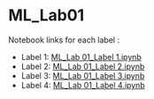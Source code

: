 # ML_Lab01

Notebook links for each label :
- Label 1: [ML_Lab 01_Label 1.ipynb](https://colab.research.google.com/drive/1i1HnYqqo5QjjYcEN79dFlVPRz6NLpt-o?usp=sharing)
- Label 2: [ML_Lab 01_Label 2.ipynb](https://colab.research.google.com/drive/1UBfrB9H94eaopLg-10OU__eUxBlERNd5?usp=sharing)
- Label 3: [ML_Lab 01_Label 3.ipynb](https://colab.research.google.com/drive/1hpAkGQl56Jf9Gxe91Ha26bcvR7_Rm7Q1?usp=sharing)
- Label 4: [ML_Lab 01_Label 4.ipynb](https://colab.research.google.com/drive/1V8z3w9u4lXOgBO3b-ve6kpBc1eDkdWry?usp=sharing)
